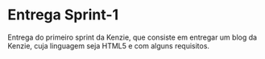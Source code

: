 # Entrega Sprint-1
 Entrega do primeiro sprint da Kenzie, que consiste em entregar um blog da Kenzie, cuja linguagem seja HTML5 e com alguns requisitos.

